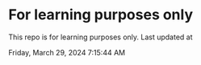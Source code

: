 # For learning purposes only
This repo is for learning purposes only.
Last updated at

Friday, March 29, 2024 7:15:44 AM

